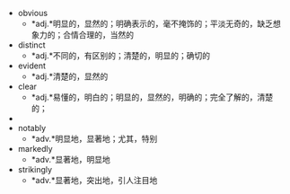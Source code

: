 - obvious
	- *adj.*明显的，显然的；明确表示的，毫不掩饰的；平淡无奇的，缺乏想象力的；合情合理的，当然的
- distinct
	- *adj.*不同的，有区别的；清楚的，明显的；确切的
- evident
	- *adj.*清楚的，显然的
- clear
	- *adj.*易懂的，明白的；明显的，显然的，明确的；完全了解的，清楚的；
-
- notably
	- *adv.*明显地，显著地；尤其，特别
- markedly
	- *adv.*显著地，明显地
- strikingly
	- *adv.*显著地，突出地，引人注目地